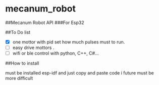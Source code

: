 # mecanum_robot

##Mecanum Robot API
###For Esp32

##To Do list

- [X] one mottor with pid set how much pulses must to run.
- [ ] easy drive mottors .
- [ ] wifi or ble control with python, C++, C#...

##How to install

must be installed esp-idf
and just copy and paste code 
i future must be more difficult
